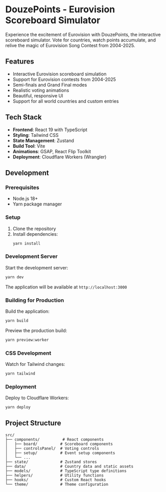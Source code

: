 # DouzePoints - Eurovision Scoreboard Simulator

Experience the excitement of Eurovision with DouzePoints, the interactive scoreboard simulator. Vote for countries, watch points accumulate, and relive the magic of Eurovision Song Contest from 2004-2025.

## Features

- Interactive Eurovision scoreboard simulation
- Support for Eurovision contests from 2004-2025
- Semi-finals and Grand Final modes
- Realistic voting animations
- Beautiful, responsive UI
- Support for all world countries and custom entries

## Tech Stack

- **Frontend**: React 19 with TypeScript
- **Styling**: Tailwind CSS
- **State Management**: Zustand
- **Build Tool**: Vite
- **Animations**: GSAP, React Flip Toolkit
- **Deployment**: Cloudflare Workers (Wrangler)

## Development

### Prerequisites

- Node.js 18+ 
- Yarn package manager

### Setup

1. Clone the repository
2. Install dependencies:
   ```bash
   yarn install
   ```

### Development Server

Start the development server:
```bash
yarn dev
```

The application will be available at `http://localhost:3000`

### Building for Production

Build the application:
```bash
yarn build
```

Preview the production build:
```bash
yarn preview:worker
```

### CSS Development

Watch for Tailwind changes:
```bash
yarn tailwind
```

### Deployment

Deploy to Cloudflare Workers:
```bash
yarn deploy
```

## Project Structure

```
src/
├── components/          # React components
│   ├── board/          # Scoreboard components
│   ├── controlsPanel/  # Voting controls
│   ├── setup/          # Event setup components
│   └── ...
├── state/              # Zustand stores
├── data/               # Country data and static assets
├── models/             # TypeScript type definitions
├── helpers/            # Utility functions
├── hooks/              # Custom React hooks
└── theme/              # Theme configuration
```
